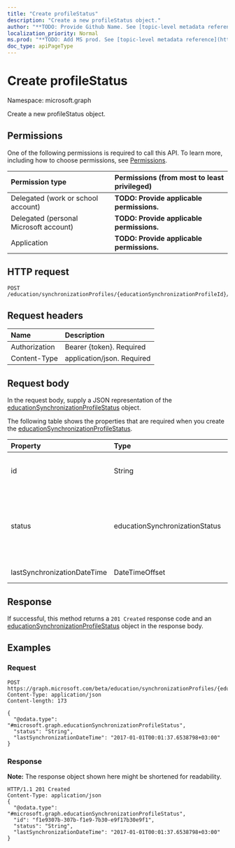 ```yaml
---
title: "Create profileStatus"
description: "Create a new profileStatus object."
author: "**TODO: Provide Github Name. See [topic-level metadata reference](https://msgo.azurewebsites.net/add/document/guidelines/metadata.html#topic-level-metadata)**"
localization_priority: Normal
ms.prod: "**TODO: Add MS prod. See [topic-level metadata reference](https://msgo.azurewebsites.net/add/document/guidelines/metadata.html#topic-level-metadata)**"
doc_type: apiPageType
---
```


# Create profileStatus

Namespace: microsoft.graph

Create a new profileStatus object.

## Permissions
One of the following permissions is required to call this API. To learn more, including how to choose permissions, see [Permissions](/concepts/permissions-reference.md).

|Permission type|Permissions (from most to least privileged)|
|:---|:---|
|Delegated (work or school account)|**TODO: Provide applicable permissions.**|
|Delegated (personal Microsoft account)|**TODO: Provide applicable permissions.**|
|Application|**TODO: Provide applicable permissions.**|

## HTTP request
<!-- {
  "blockType": "ignored"
}
-->
``` http
POST /education/synchronizationProfiles/{educationSynchronizationProfileId}/profileStatus
```

## Request headers
|Name|Description|
|:---|:---|
|Authorization|Bearer {token}. Required|
|Content-Type|application/json. Required|

## Request body
In the request body, supply a JSON representation of the [educationSynchronizationProfileStatus](../resources/educationsynchronizationprofilestatus.md) object.

The following table shows the properties that are required when you create the [educationSynchronizationProfileStatus](../resources/educationsynchronizationprofilestatus.md).

|Property|Type|Description|
|:---|:---|:---|
|id|String|**TODO: Add Description** Inherited from [entity](../resources/entity.md)|
|status|educationSynchronizationStatus|**TODO: Add Description**. Possible values are: `paused`, `inProgress`, `success`, `error`, `validationError`, `quarantined`, `unknownFutureValue`.|
|lastSynchronizationDateTime|DateTimeOffset|**TODO: Add Description**|



## Response
If successful, this method returns a `201 Created` response code and an [educationSynchronizationProfileStatus](../resources/educationsynchronizationprofilestatus.md) object in the response body.

## Examples

### Request
<!-- {
  "blockType": "request",
  "name": "create_educationsynchronizationprofilestatus_from_"
}
-->
``` http
POST https://graph.microsoft.com/beta/education/synchronizationProfiles/{educationSynchronizationProfileId}/profileStatus
Content-Type: application/json
Content-length: 173

{
  "@odata.type": "#microsoft.graph.educationSynchronizationProfileStatus",
  "status": "String",
  "lastSynchronizationDateTime": "2017-01-01T00:01:37.6538798+03:00"
}
```

### Response
**Note:** The response object shown here might be shortened for readability.
<!-- {
  "blockType": "response",
  "truncated": true,
  "@odata.type": "microsoft.graph.educationsynchronizationprofilestatus"
}
-->
``` http
HTTP/1.1 201 Created
Content-Type: application/json
{
  "@odata.type": "#microsoft.graph.educationSynchronizationProfileStatus",
  "id": "f1e9307b-307b-f1e9-7b30-e9f17b30e9f1",
  "status": "String",
  "lastSynchronizationDateTime": "2017-01-01T00:01:37.6538798+03:00"
}
```

